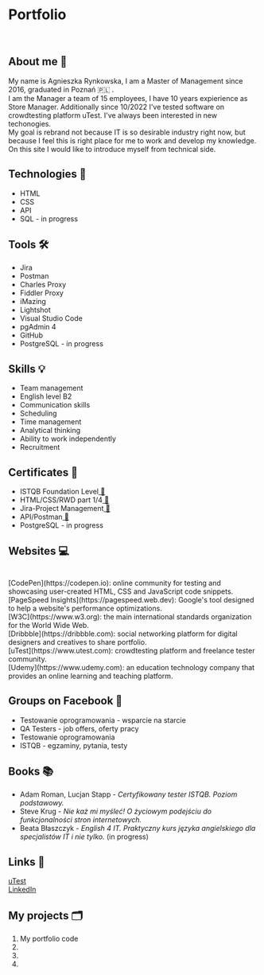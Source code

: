 <h1><strong>Portfolio</strong></h1>
<br>
<h2>About me 🪪</h2>
<p>My name is Agnieszka Rynkowska, I am a Master of Management since 2016, graduated in Poznań 🇵🇱 .<br>I am the Manager a team of 15 employees, I have 10 years expierience as Store Manager. Additionally since 10/2022 I've tested software on crowdtesting platform uTest. I've always been interested in new techonogies.<br>My goal is rebrand not because IT is so desirable industry right now, but because I feel this is right place for me to work and develop my knowledge. On this site I would like to introduce myself from technical side.</p>
<h2>Technologies 💾</h2>
<ul>
  <li>HTML</li>
  <li>CSS</li>
  <li>API</li>
  <li>SQL - in progress</li>
</ul> 
<h2>Tools 🛠</h2>
<ul>
  <li>Jira</li>
  <li>Postman</li>
  <li>Charles Proxy</li>
  <li>Fiddler Proxy</li>
  <li>iMazing</li>
  <li>Lightshot</li>
  <li>Visual Studio Code</li>
  <li>pgAdmin 4</li>
  <li>GitHub</li>
  <li>PostgreSQL - in progress</li>
</ul>
<h2>Skills 💡 </h2>
<ul>
  <li>Team management</li>
  <li>English level B2</li>
  <li>Communication skills</li>
  <li>Scheduling</li>
  <li>Time management</li>
  <li>Analytical thinking</li>
  <li>Ability to work independently</li>
  <li>Recruitment</li>
</ul>
<h2>Certificates 📜</h2> 
<ul>
  <li>ISTQB Foundation Level<a href="https://drive.google.com/file/d/1LMHtjk8Mfo19gRUA-qlqwDbYzPSoZ0K2/view?usp=share_link" target="_blank"> 🔗</a></li>
  <li>HTML/CSS/RWD part 1/4<a href="https://drive.google.com/file/d/1FKuBAdTst8LfOFxwNZ-9jGf2ASDQqX4x/view?usp=share_link" target="_blank"> 🔗</a></li>
  <li>Jira-Project Management<a href="https://drive.google.com/file/d/1NUkJaK6FFqtUepjSO9SZY2z3O1iablKR/view?usp=share_link" target="_blank"> 🔗</a></li>
  <li>API/Postman<a href="https://drive.google.com/file/d/1w7VsKStHD-W9vdkx4lj05Ro7TdJd-1BF/view?usp=share_link" target="_blank"> 🔗</a></li>
  <li>PostgreSQL - in progress</li>
</ul>
<h2>Websites 💻</h2>
<br>
[CodePen](https://codepen.io): online community for testing and showcasing user-created HTML, CSS and JavaScript code snippets.<br>
[PageSpeed Insights](https://pagespeed.web.dev): Google's tool designed to help a website's performance optimizations.<br>
[W3C](https://www.w3.org): the main international standards organization for the World Wide Web.<br>
[Dribbble](https://dribbble.com): social networking platform for digital designers and creatives to share portfolio.<br>
[uTest](https://www.utest.com): crowdtesting platform and freelance tester community.<br>
[Udemy](https://www.udemy.com): an education technology company that provides an online learning and teaching platform.
<br>
<h2>Groups on Facebook 📱</h2>
<ul>
  <li>Testowanie oprogramowania - wsparcie na starcie</li>
  <li>QA Testers - job offers, oferty pracy</li>
  <li>Testowanie oprogramowania</li>
  <li>ISTQB - egzaminy, pytania, testy</li>
</ul>
<h2>Books 📚 </h2>
<ul>
  <li>Adam Roman, Lucjan Stapp - <em>Certyfikowany tester ISTQB. Poziom podstawowy.</em></li>
  <li>Steve Krug - <em>Nie każ mi myśleć! O życiowym podejściu do funkcjonalności stron internetowych.</em></li>
  <li>Beata Błaszczyk - <em>English 4 IT. Praktyczny kurs języka angielskiego dla specjalistów IT i nie tylko.</em> (in progress)</li>
</ul>
<h2>Links 📝 </h2>
<a href="https://www.utest.com/profile/AgnesRy/about" target="_blank">uTest</a>
<br>
<a href="https://www.linkedin.com/in/agnieszka-rynkowska-63210aa2/" target="_blank">LinkedIn</a>
<h2>My projects 🗂</h2>
<ol>
  <li>My portfolio code</li>
  <li></li>
  <li></li>
  <li></li>
</ol> 
